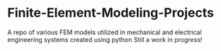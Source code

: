 # Finite-Element-Modeling-Projects
A repo of various FEM models utilized in mechanical and electrical engineering systems created using python
Still a work in progress!
